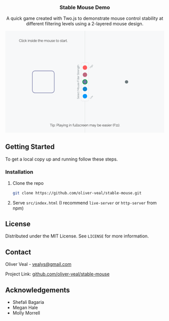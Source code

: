 <!-- PROJECT LOGO -->
<br />
<p align="center">
  <h3 align="center">Stable Mouse Demo</h3>

  <p align="center">
    A quick game created with Two.js to demonstrate mouse control stability at different filtering levels using a 2-layered mouse design.
  </p>
</p>

[![Product Name Screen Shot][product-screenshot]]()

<!-- GETTING STARTED -->
## Getting Started

To get a local copy up and running follow these steps.

### Installation

1. Clone the repo
   ```sh
   git clone https://github.com/oliver-veal/stable-mouse.git
   ```
2. Serve `src/index.html` (I recommend `live-server` or `http-server` from npm)


<!-- LICENSE -->
## License

Distributed under the MIT License. See `LICENSE` for more information.



<!-- CONTACT -->
## Contact

Oliver Veal - vealys@gmail.com

Project Link: [github.com/oliver-veal/stable-mouse](https://github.com/oliver-veal/stable-mouse)



<!-- ACKNOWLEDGEMENTS -->
## Acknowledgements

* Shefali Bagaria
* Megan Hale
* Molly Morrell

[product-screenshot]: images/screenshot.png